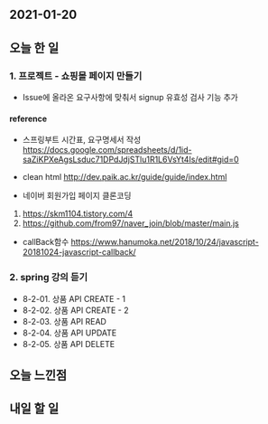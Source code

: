 2021-01-20
--

## 오늘 한 일

### 1. 프로젝트 - 쇼핑몰 페이지 만들기
- Issue에 올라온 요구사항에 맞춰서  signup 유효성 검사 기능 추가

#### reference
- 스프링부트 시간표, 요구명세서 작성
https://docs.google.com/spreadsheets/d/1id-saZiKPXeAgsLsduc71DPdJdjSTlu1R1L6VsYt4Is/edit#gid=0

- clean html
http://dev.paik.ac.kr/guide/guide/index.html

- 네이버 회원가입 페이지 클론코딩
1. https://skm1104.tistory.com/4
2. https://github.com/from97/naver_join/blob/master/main.js

- callBack함수
https://www.hanumoka.net/2018/10/24/javascript-20181024-javascript-callback/


### 2. spring 강의 듣기
- 8-2-01. 상품 API CREATE - 1
- 8-2-02. 상품 API CREATE - 2
- 8-2-03. 상품 API READ
- 8-2-04. 상품 API UPDATE
- 8-2-05. 상품 API DELETE


## 오늘 느낀점



## 내일 할 일

